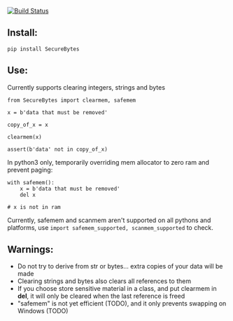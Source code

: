 [![Build Status](https://travis-ci.com/AtakamaLLC/pysecbytes.svg?branch=master)](https://travis-ci.com/VidaID/pysecbytes)

## Install:

    pip install SecureBytes

## Use:

Currently supports clearing integers, strings and bytes

    from SecureBytes import clearmem, safemem
    
    x = b'data that must be removed'

    copy_of_x = x

    clearmem(x)

    assert(b'data' not in copy_of_x)

In python3 only, temporarily overriding mem allocator to zero ram and prevent paging:

    with safemem():
        x = b'data that must be removed'
        del x

    # x is not in ram

Currently, safemem and scanmem aren't supported on all pythons and platforms, 
use `import safemem_supported, scanmem_supported` to check.
    
## Warnings:

  - Do not try to derive from str or bytes... extra copies of your data will be made
  - Clearing strings and bytes also clears all references to them
  - If you choose store sensitive material in a class, and put clearmem in __del__, it will only be cleared when the last reference is freed
  - "safemem" is not yet efficient (TODO),  and it only prevents swapping on Windows (TODO)

